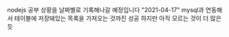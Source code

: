 nodejs 공부 상황을 날짜별로 기록해나갈 예정입니다
"2021-04-17"
mysql과 연동해서 테이블에 저장돼있는 목록을 가져오는 것까진 성공 하지만 아직 모르는 것이 더 많은 듯 

